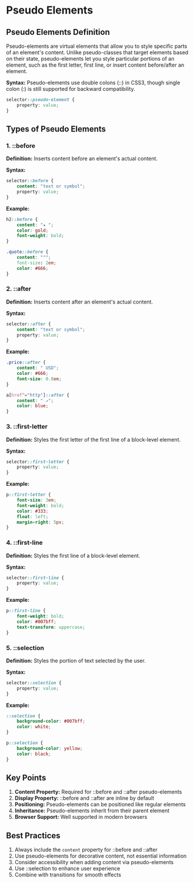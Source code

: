 # Pseudo Elements

## Pseudo Elements Definition

Pseudo-elements are virtual elements that allow you to style specific parts of an element's content. Unlike pseudo-classes that target elements based on their state, pseudo-elements let you style particular portions of an element, such as the first letter, first line, or insert content before/after an element.

**Syntax:** Pseudo-elements use double colons (::) in CSS3, though single colon (:) is still supported for backward compatibility.

```css
selector::pseudo-element {
    property: value;
}
```

## Types of Pseudo Elements

### 1. ::before

**Definition:** Inserts content before an element's actual content.

**Syntax:**
```css
selector::before {
    content: "text or symbol";
    property: value;
}
```

**Example:**
```css
h2::before {
    content: "★ ";
    color: gold;
    font-weight: bold;
}

.quote::before {
    content: """;
    font-size: 2em;
    color: #666;
}
```

### 2. ::after

**Definition:** Inserts content after an element's actual content.

**Syntax:**
```css
selector::after {
    content: "text or symbol";
    property: value;
}
```

**Example:**
```css
.price::after {
    content: " USD";
    color: #666;
    font-size: 0.8em;
}

a[href^="http"]::after {
    content: " ↗";
    color: blue;
}
```

### 3. ::first-letter

**Definition:** Styles the first letter of the first line of a block-level element.

**Syntax:**
```css
selector::first-letter {
    property: value;
}
```

**Example:**
```css
p::first-letter {
    font-size: 3em;
    font-weight: bold;
    color: #333;
    float: left;
    margin-right: 5px;
}
```

### 4. ::first-line

**Definition:** Styles the first line of a block-level element.

**Syntax:**
```css
selector::first-line {
    property: value;
}
```

**Example:**
```css
p::first-line {
    font-weight: bold;
    color: #007bff;
    text-transform: uppercase;
}
```

### 5. ::selection

**Definition:** Styles the portion of text selected by the user.

**Syntax:**
```css
selector::selection {
    property: value;
}
```

**Example:**
```css
::selection {
    background-color: #007bff;
    color: white;
}

p::selection {
    background-color: yellow;
    color: black;
}
```

## Key Points

1. **Content Property:** Required for ::before and ::after pseudo-elements
2. **Display Property:** ::before and ::after are inline by default
3. **Positioning:** Pseudo-elements can be positioned like regular elements
4. **Inheritance:** Pseudo-elements inherit from their parent element
5. **Browser Support:** Well supported in modern browsers

## Best Practices

1. Always include the `content` property for ::before and ::after
2. Use pseudo-elements for decorative content, not essential information
3. Consider accessibility when adding content via pseudo-elements
4. Use ::selection to enhance user experience
5. Combine with transitions for smooth effects